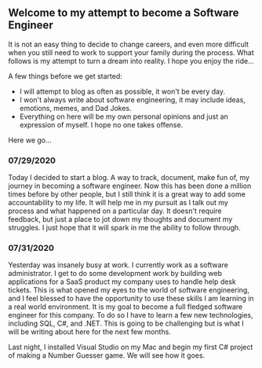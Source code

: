 ## Welcome to my attempt to become a Software Engineer 

It is not an easy thing to decide to change careers, and even more difficult when you still need to work to support your family during the process. What follows is my attempt to turn a dream into reality. I hope you enjoy the ride...

A few things before we get started:

- I will attempt to blog as often as possible, it won't be every day.
- I won't always write about software engineering, it may include ideas, emotions, memes, and Dad Jokes.
- Everything on here will be my own personal opinions and just an expression of myself. I hope no one takes offense.

Here we go...

### 07/29/2020
Today I decided to start a blog. A way to track, document, make fun of, my journey in becoming a software engineer. Now this has been done a million times before by other people, but I still think it is a great way to add some accountability to my life. It will help me in my pursuit as I talk out my process and what happened on a particular day. It doesn't require feedback, but just a place to jot down my thoughts and document my struggles. I just hope that it will spark in me the ability to follow through.

### 07/31/2020
Yesterday was insanely busy at work. I currently work as a software administrator. I get to do some development work by building web applications for a SaaS product my company uses to handle help desk tickets. This is what opened my eyes to the world of software engineering, and I feel blessed to have the opportunity to use these skills I am learning in a real world environment. It is my goal to become a full fledged software engineer for this company. To do so I have to learn a few new technologies, including SQL, C#, and .NET. This is going to be challenging but is what I will be writing about here for the next few months.

Last night, I installed Visual Studio on my Mac and begin my first C# project of making a Number Guesser game. We will see how it goes.



<!-- ## Welcome to GitHub Pages

You can use the [editor on GitHub](https://github.com/lax0248917/My_Journey/edit/master/README.md) to maintain and preview the content for your website in Markdown files.

Whenever you commit to this repository, GitHub Pages will run [Jekyll](https://jekyllrb.com/) to rebuild the pages in your site, from the content in your Markdown files.

### Markdown

Markdown is a lightweight and easy-to-use syntax for styling your writing. It includes conventions for

```markdown
Syntax highlighted code block

# Header 1
## Header 2
### Header 3

- Bulleted
- List

1. Numbered
2. List

**Bold** and _Italic_ and `Code` text

[Link](url) and ![Image](src)
```

For more details see [GitHub Flavored Markdown](https://guides.github.com/features/mastering-markdown/).

### Jekyll Themes

Your Pages site will use the layout and styles from the Jekyll theme you have selected in your [repository settings](https://github.com/lax0248917/My_Journey/settings). The name of this theme is saved in the Jekyll `_config.yml` configuration file.

### Support or Contact

Having trouble with Pages? Check out our [documentation](https://help.github.com/categories/github-pages-basics/) or [contact support](https://github.com/contact) and we’ll help you sort it out. -->
